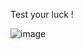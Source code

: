 Test your luck !

![image](https://github.com/darshan1005/javaScript_projects/assets/114302987/b770ea93-4254-40f3-86fb-0b7ca16dbfc4)

